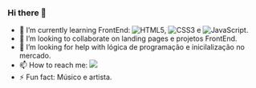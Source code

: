 ### Hi there 👋

 
- 🌱 I’m currently learning  FrontEnd: ![HTML5](https://img.shields.io/badge/html5-%23E34F26.svg?style=for-the-badge&logo=html5&logoColor=white), ![CSS3](https://img.shields.io/badge/css3-%231572B6.svg?style=for-the-badge&logo=css3&logoColor=white) e ![JavaScript](https://img.shields.io/badge/javascript-%23323330.svg?style=for-the-badge&logo=javascript&logoColor=%23F7DF1E).  
- 👯 I’m looking to collaborate on  landing pages e projetos FrontEnd.
- 🤔 I’m looking for help with  lógica de programação e  inicilalização no mercado.
- 📫 How to reach me: <a href="https://instagram.com/elvinribas/" target="_blank"><img src="https://img.shields.io/badge/-Instagram-%23E4405F?style=for-the-badge&logo=instagram&logoColor=white" target="_blank"></a>
- ⚡ Fun fact:  Músico  e  artista.


 
